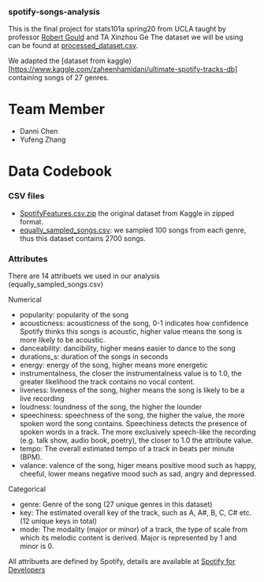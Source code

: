 ### spotify-songs-analysis

This is the final project for stats101a spring20 from UCLA taught by professor [Robert Gould](http://www.stat.ucla.edu/~rgould/Home/About_Me.html) and TA Xinzhou Ge
The dataset we will be using can be found at [processed_dataset.csv](https://github.com/dchen236/spotify-top50-popular-song-analysis/blob/master/data/processed_dataset.csv). 

We adapted the [dataset from kaggle)[https://www.kaggle.com/zaheenhamidani/ultimate-spotify-tracks-db] containing songs of 27 genres.

# Team Member
- Danni Chen
- Yufeng Zhang

# Data Codebook 

### CSV files

- [SpotifyFeatures.csv.zip](https://github.com/dchen236/Stats101a-Final-Project/blob/master/data/SpotifyFeatures.csv.zip) the original dataset from Kaggle in zipped format. 
- [equally_sampled_songs.csv](https://github.com/dchen236/Stats101a-Final-Project/blob/master/data/equally_sampled_songs.csv): we sampled 100 songs from each genre, thus this dataset contains 2700 songs.

### Attributes
There are 14 attribuets we used in our analysis (equally_sampled_songs.csv)

Numerical
- popularity: popularity of the song
- acousticness: acousticness of the song, 0-1 indicates how confidence Spotify thinks this songs is acoustic, higher value means the song is more likely to be acoustic.
- danceability: dancibility, higher means easier to dance to the song
- durations_s: duration of the songs in seconds
- energy: energy of the song, higher means more energetic 
- instrumentalness, the closer the instrumentalness value is to 1.0, the greater likelihood the track contains no vocal content.
- liveness: liveness of the song, higher means the song is likely to be a live recording
- loudness: loundness of the song, the higher the lounder
- speechiness: speechness of the song, the higher the value, the more spoken word the song contains. 	Speechiness detects the presence of spoken words in a track. The more exclusively speech-like the recording (e.g. talk show, audio book, poetry), the closer to 1.0 the attribute value.
- tempo: 	The overall estimated tempo of a track in beats per minute (BPM). 
- valance:  valence of the song, higer means positive mood such as happy, cheeful, lower means negative mood such as sad, angry and depressed. 

Categorical 
- genre: Genre of the song (27 unique genres in this dataset)
- key: The estimated overall key of the track, such as A, A#, B, C, C# etc. (12 unique keys in total)
- mode: The modality (major or minor) of a track, the type of scale from which its melodic content is derived. Major is represented by 1 and minor is 0.



All attribuets are defined by Spotify, details are available at [Spotify for Developers](https://developer.spotify.com/documentation/web-api/reference/tracks/get-audio-features/) 


